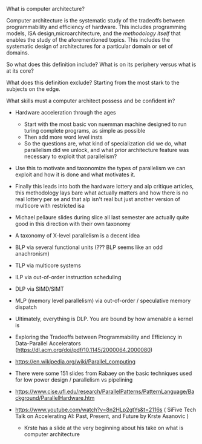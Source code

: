 What is computer architecture?

Computer architecture is the systematic study of the tradeoffs between programmability and efficiency of hardware. This includes programming models, ISA design,microarchitecture, and the *methodology itself* that enables the study of the aforementioned topics. This includes the systematic design of architectures for a particular domain or set of domains.

So what does this definition include? What is on its periphery versus what is at its core?

What does this definition exclude? Starting from the most stark to the subjects on the edge.

What skills must a computer architect possess and be confident in?

- Hardware acceleration through the ages
  - Start with the most basic von nuemman machine designed to run turing complete programs, as simple as possible
  - Then add more word level insts
  - So the questions are, what kind of specialization did we do, what parallelism did we unlock, and what prior architecture feature was necessary to exploit that parallelism?
- Use this to motivate and taxonomize the types of parallelism we can exploit and how it is done and what motivates it.
- Finally this leads into both the hardware lottery and alp critique articles, this methodology lays bare what actually matters and how there is no real lottery per se and that alp isn't real but just another version of multicore with restricted isa
- Michael pellaure slides during slice all last semester are actually quite good in this direction with their own taxonomy


- A taxonomy of X-level parallelism is a decent idea
- BLP via several functional units (??? BLP seems like an odd anachronism)
- TLP via multicore systems
- ILP via out-of-order instruction scheduling
- DLP via SIMD/SIMT
- MLP (memory level parallelism) via out-of-order / speculative memory dispatch
- Ultimately, everything is DLP. You are bound by how amenable a kernel is
- Exploring the Tradeoffs between Programmability and Efficiency in Data-Parallel Accelerators (https://dl.acm.org/doi/pdf/10.1145/2000064.2000080)
- https://en.wikipedia.org/wiki/Parallel_computing
- There were some 151 slides from Rabaey on the basic techniques used for low power design / parallelism vs pipelining
- https://www.cise.ufl.edu/research/ParallelPatterns/PatternLanguage/Background/ParallelHardware.htm

- https://www.youtube.com/watch?v=8n2HLp2gtYs&t=2116s ( SiFive Tech Talk on Accelerating AI: Past, Present, and Future by Krste Asanovic )
  - Krste has a slide at the very beginning about his take on what is computer architecture
